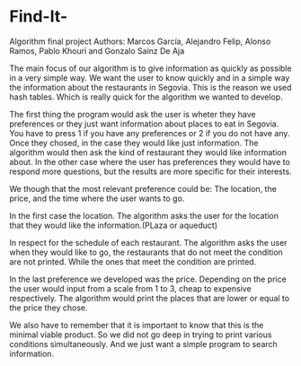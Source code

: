 # Find-It-
Algorithm final project 
Authors: Marcos García, Alejandro Felip, Alonso Ramos, Pablo Khouri and Gonzalo Sainz De Aja

The main focus of our algorithm is to give information as quickly as possible in a very simple way. We want the user to know quickly and in a simple way the information about the restaurants in Segovia. This is the reason we used hash tables. Which is really quick for the algorithm we wanted to develop.

The first thing the program would ask the user is wheter they have preferences or they just want information about places to eat in Segovia. You have to press 1 if you have any preferences or 2 if you do not have any. Once they chosed, in the case they would like just information. The algorithm would then ask the kind of restaurant they would like information about. In the other case where the user has preferences they would have to respond more questions, but the results are more specific for their interests.

We though that the most relevant preference could be: The location, the price, and the time where the user wants to go.  

In the first case the location. The algorithm asks the user for the location that they would like the information.(PLaza or aqueduct)

In respect for the schedule of each restaurant. The algorithm asks the user when they would like to go, the restaurants that do not meet the condition are not printed. While the ones that meet the condition are printed. 

In the last preference we developed was the price. Depending on the price the user would input from a scale from 1 to 3, cheap to expensive respectively. The algorithm would print the places that are lower or equal to the price they chose. 

We also have to remember that it is important to know that this is the minimal viable product. So we did not go deep in trying to print various conditions simultaneously. And we just want a simple program to search information. 
